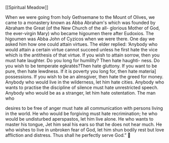 [[Spiritual Meadow]]
 
When we were going from holy Gethsemane to the Mount of Olives, we came to a monastery known as Abba Abraham's which was founded by Abraham the Great (of the New Church of the all- glorious Mother of God, the ever-virgin Mary) who became higoumen there after Eudoxios. The higoumen was Abba John of Cyzicos when we were there. One day we asked him how one could attain virtues. The elder replied: ‘Anybody who would attain a certain virtue cannot succeed unless he first hate the vice which is the antithesis of that virtue. If you wish to attain sorrow, then you must hate laughter. Do you long for humility? Then hate haughti- ness. Do you wish to be temperate egkratés?Then hate gluttony. If you want to be pure, then hate lewdness. If it is poverty you long for, then hate materia] possessions. If you wish to be an almsgiver, then hate the greed for money. Anybody who would live in the wilderness, let him hate cities. Anybody who wants to practise the discipline of silence must hate unrestricted speech. Anybody who would be as a stranger, let him hate ostentation. The man who  
 
 desires to be free of anger must hate all communication with persons living in the world. He who would be forgiving must hate recrimination; he who would be undisturbed aperspastos, let him live alone. He who wants to master his tongue, Jet him seal his ears so that he does not hear much. He who wishes to live in unbroken fear of God, let him shun bodily rest but love affliction and distress. Thus shall he perfectly serve God.”  
